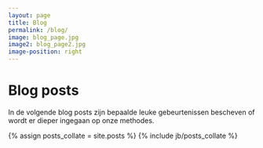 ```yaml
---
layout: page
title: Blog
permalink: /blog/
image: blog_page.jpg
image2: blog_page2.jpg
image-position: right
---
```


# Blog posts

In de volgende blog posts zijn bepaalde leuke gebeurtenissen bescheven of wordt er dieper ingegaan op onze methodes.

<div>
{% assign posts_collate = site.posts %}
{% include jb/posts_collate %}
</div>

